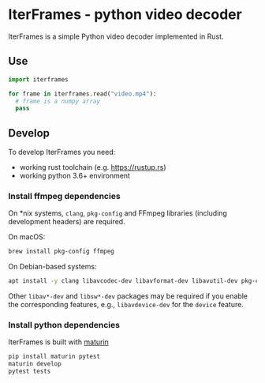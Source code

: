 # IterFrames - python video decoder

IterFrames is a simple Python video decoder implemented in Rust.

## Use

```python
import iterframes

for frame in iterframes.read("video.mp4"):
  # frame is a numpy array
  pass
```

## Develop

To develop IterFrames you need:
* working rust toolchain (e.g. https://rustup.rs)
* working python 3.6+ environment

### Install ffmpeg dependencies

On *nix systems, `clang`, `pkg-config` and FFmpeg libraries (including development headers) are required.

On macOS:
```bash
brew install pkg-config ffmpeg
```

On Debian-based systems:
```bash
apt install -y clang libavcodec-dev libavformat-dev libavutil-dev pkg-config
```

Other `libav*-dev` and `libsw*-dev` packages may be required if you enable the corresponding features, e.g., `libavdevice-dev` for the `device` feature.

### Install python dependencies
IterFrames is built with [maturin](https://github.com/PyO3/maturin)

```bash
pip install maturin pytest
maturin develop
pytest tests
```



